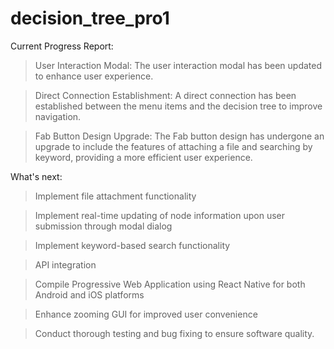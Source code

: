 ﻿# decision_tree_pro1
Current Progress Report:
> User Interaction Modal: The user interaction modal has been updated to enhance user experience.

> Direct Connection Establishment: A direct connection has been established between the menu items and the decision tree to improve navigation.

> Fab Button Design Upgrade: The Fab button design has undergone an upgrade to include the features of attaching a file and searching by keyword, providing a more efficient user experience.

What's next:
> Implement file attachment functionality

> Implement real-time updating of node information upon user submission through modal dialog

> Implement keyword-based search functionality

> API integration

> Compile Progressive Web Application using React Native for both Android and iOS platforms

> Enhance zooming GUI for improved user convenience

> Conduct thorough testing and bug fixing to ensure software quality.
